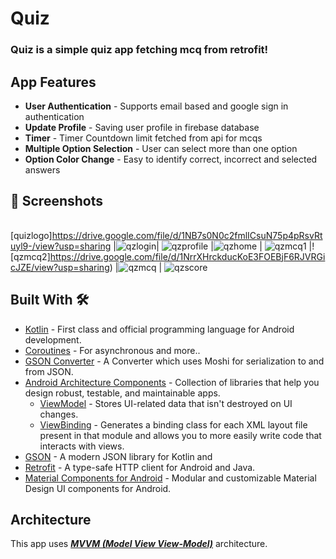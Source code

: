 # **Quiz** 

### **Quiz** is a simple quiz app fetching mcq from retrofit!


## App Features

- **User Authentication** - Supports email based  and google sign in authentication 
- **Update Profile** - Saving user profile in firebase database
- **Timer** - Timer Countdown limit fetched from api for mcqs
- **Multiple Option Selection** - User can select more than one option 
- **Option Color Change** - Easy to identify correct, incorrect and selected answers


## 📸 Screenshots 

|   |   |   |
|---|---|---|
[quizlogo]https://drive.google.com/file/d/1NB7s0N0c2fmlICsuN75p4pRsvRtuyl9-/view?usp=sharing
|![qzlogin](https://drive.google.com/file/d/1MmyYqRpU-IKMar1WzTV0rgn9Cgd_Y4iD/view?usp=sharing)| ![qzprofile](https://drive.google.com/file/d/1Nl5_R5D5_52T5lDoKlFeHBCYWwFJlU5B/view?usp=sharing)
|![qzhome](https://drive.google.com/file/d/1N5RGkaPvPtcn2Mx49WfJLc9sZW80VNPy/view?usp=sharing) | ![qzmcq1](https://drive.google.com/file/d/1N0mzSe-pAQMORxINGL6BybGe2_Fz9joZ/view?usp=sharing) |![qzmcq2]https://drive.google.com/file/d/1NrrXHrckducKoE3FOEBjF6RJVRGicJZE/view?usp=sharing) 
|![qzmcq](https://drive.google.com/file/d/1Nvjh-GWdTCY6Ejtpk02YPKQQM7XuG3z7/view?usp=sharing) | ![qzscore](https://drive.google.com/file/d/1O3UReT_dJ4LoaZfOe70TVtgtvhNMHa_w/view?usp=sharing)






## Built With 🛠
- [Kotlin](https://kotlinlang.org/) - First class and official programming language for Android development.
- [Coroutines](https://kotlinlang.org/docs/reference/coroutines-overview.html) - For asynchronous and more..
- [GSON Converter](https://github.com/square/retrofit/tree/master/retrofit-converters/gson) - A Converter which uses Moshi for serialization to and from JSON.
- [Android Architecture Components](https://developer.android.com/topic/libraries/architecture) - Collection of libraries that help you design robust, testable, and maintainable apps.
  - [ViewModel](https://developer.android.com/topic/libraries/architecture/viewmodel) - Stores UI-related data that isn't destroyed on UI changes. 
  - [ViewBinding](https://developer.android.com/topic/libraries/view-binding) - Generates a binding class for each XML layout file present in that module and allows you to more easily write code that interacts with views.
- [GSON](https://github.com/google/gson) - A modern JSON library for Kotlin and
- [Retrofit](https://square.github.io/retrofit/) - A type-safe HTTP client for Android and Java.
- [Material Components for Android](https://github.com/material-components/material-components-android) - Modular and customizable Material Design UI components for Android.

## Architecture
This app uses [***MVVM (Model View View-Model)***](https://developer.android.com/jetpack/docs/guide#recommended-app-arch) architecture.

  


